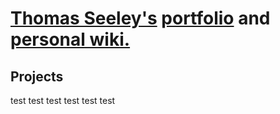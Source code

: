 
<h1><a href="/site/tseeley"><span>Thomas Seeley's</span></a> <a href="#projects"><span>portfolio</span></a> and <a href="/site/wiki"><span>personal wiki.</span></a></h1>




<h2 id="projects">Projects</h2>

<div class="portfolio-grid">
    <a class="portfolio-item"><div></div>test</a>
    <a class="portfolio-item">test</a>
    <a class="portfolio-item">test</a>
    <a class="portfolio-item">test</a>
    <a class="portfolio-item">test</a>
    <a class="portfolio-item">test</a>

</div>